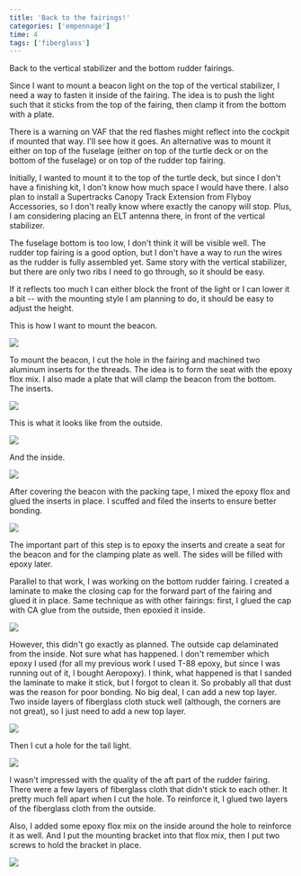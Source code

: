 ```yaml
---
title: 'Back to the fairings!'
categories: ['empennage']
time: 4
tags: ['fiberglass']
---
```


Back to the vertical stabilizer and the bottom rudder fairings.

<!-- more -->

Since I want to mount a beacon light on the top of the vertical stabilizer, I need a way to fasten it inside of the fairing. The idea is to push the light such that it sticks from the top of the fairing, then clamp it from the bottom with a plate. 

There is a warning on VAF that the red flashes might reflect into the cockpit if mounted that way. I'll see how it goes. An alternative was to mount it either on top of the fuselage (either on top of the turtle deck or on the bottom of the fuselage) or on top of the rudder top fairing.

Initially, I wanted to mount it to the top of the turtle deck, but since I don't have a finishing kit, I don't know how much space I would have there. I also plan to install a Supertracks Canopy Track Extension from Flyboy Accessories, so I don't really know where exactly the canopy will stop. Plus, I am considering placing an ELT antenna there, in front of the vertical stabilizer.

The fuselage bottom is too low, I don't think it will be visible well. The rudder top fairing is a good option, but I don't have a way to run the wires as the rudder is fully assembled yet. Same story with the vertical stabilizer, but there are only two ribs I need to go through, so it should be easy.

If it reflects too much I can either block the front of the light or I can lower it a bit -- with the mounting style I am planning to do, it should be easy to adjust the height.

This is how I want to mount the beacon. 

![](0-tail-beacon.jpeg)

To mount the beacon, I cut the hole in the fairing and machined two aluminum inserts for the threads. The idea is to form the seat with the epoxy flox mix. I also made a plate that will clamp the beacon from the bottom. The inserts.

![](1-tail-beacon-inserts.jpeg)

This is what it looks like from the outside.

![](2-tail-beacon-mounted.jpeg)

And the inside.

![](3-tail-beacon-mounted-2.jpeg)

After covering the beacon with the packing tape, I mixed the epoxy flox and glued the inserts in place. I scuffed and filed the inserts to ensure better bonding.

![](4-inserts-epoxied.jpeg)

The important part of this step is to epoxy the inserts and create a seat for the beacon and for the clamping plate as well. The sides will be filled with epoxy later.

Parallel to that work, I was working on the bottom rudder fairing. I created a laminate to make the closing cap for the forward part of the fairing and glued it in place. Same technique as with other fairings: first, I glued the cap with CA glue from the outside, then epoxied it inside.

![](5-bottom-fairing-cap.jpeg)

However, this didn't go exactly as planned. The outside cap delaminated from the inside. Not sure what has happened. I don't remember which epoxy I used (for all my previous work I used T-88 epoxy, but since I was running out of it, I bought Aeropoxy). I think, what happened is that I sanded the laminate to make it stick, but I forgot to clean it. So probably all that dust was the reason for poor bonding. No big deal, I can add a new top layer. Two inside layers of fiberglass cloth stuck well (although, the corners are not great), so I just need to add a new top layer. 

![](6-cap-delaminated.jpeg)

Then I cut a hole for the tail light.

![](7-tail-light-hole.jpeg)

I wasn't impressed with the quality of the aft part of the rudder fairing. There were a few layers of fiberglass cloth that didn't stick to each other. It pretty much fell apart when I cut the hole. To reinforce it, I glued two layers of the fiberglass cloth from the outside.

Also, I added some epoxy flox mix on the inside around the hole to reinforce it as well. And I put the mounting bracket into that flox mix, then I put two screws to hold the bracket in place.

![](8-reinforcing-rudder-fairing.jpeg)